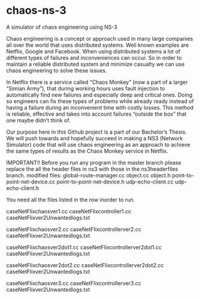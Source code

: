 # chaos-ns-3
A simulator of chaos engineering using NS-3

Chaos engineering is a concept or approach used in many large companies all over the world that uses distributed systems. Well known examples are Netflix, Google and Facebook. When using distributed systems a lot of different types of failures and inconveniences can occur. So in order to maintain a reliable distributed system and minimize casualty we can use chaos engineering to solve these issues.

In Netflix there is a service called “Chaos Monkey” (now a part of a larger “Simian Army”), that during working hours uses fault injection to automatically find new failures and especially deep and critical ones. Doing so engineers can fix these types of problems while already ready instead of having a failure during an inconvenient time with costly losses. This method is reliable, effective and takes into account failures “outside the box” that one maybe didn’t think of. 

Our purpose here in this Github project is a part of our Bachelor’s Thesis. We will push towards and hopefully succeed in making a NS3 (Network Simulator) code that will use chaos engineering as an approach to achieve the same types of results as the Chaos Monkey service in Netflix.

IMPORTANT!!
Before you run any program in the master branch please replace the all the header files in ns3 with those in the ns3headerfiles branch. modified files: global-route-manager.cc object.cc object.h point-to-point-net-device.cc point-to-point-net-device.h udp-echo-client.cc udp-echo-client.h



You need all the files listed in the row inorder to run.

caseNetFlixchaosver1.cc    	caseNetFlixcontroller1.cc    	caseNetFlixver2Unwantedlogs.txt

caseNetFlixchaosver2.cc     caseNetFlixcontrollerver2.cc     	caseNetFlixver2Unwantedlogs.txt

caseNetFlixchaosver2dot1.cc 	caseNetFlixcontrollerver2dot1.cc     	caseNetFlixver2Unwantedlogs.txt

caseNetFlixchaosver2dot2.cc    	caseNetFlixcontrollerver2dot2.cc     	caseNetFlixver2Unwantedlogs.txt

caseNetFlixchaosver3.cc    	caseNetFlixcontrollerver3.cc     	caseNetFlixver2Unwantedlogs.txt

